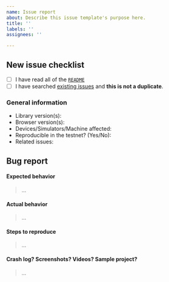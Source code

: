 ```yaml
---
name: Issue report
about: Describe this issue template's purpose here.
title: ''
labels: ''
assignees: ''

---
```


## New issue checklist
<!-- Before submitting this issue, make sure you have done the following -->

- [ ] I have read all of the [`README`][README]
- [ ] I have searched [existing issues][existing issues] and **this is not a duplicate**.

[README]: ../README.md
[existing issues]: https://github.com/aronanda/boiler/issues?q=is%3Aissue+sort%3Acreated-desc

### General information

- Library version(s):
- Browser version(s):
- Devices/Simulators/Machine affected:
- Reproducible in the testnet? (Yes/No): 
- Related issues:

## Bug report

#### Expected behavior

> ...

#### Actual behavior

> ...

#### Steps to reproduce

> ...

#### Crash log? Screenshots? Videos? Sample project?

>...
